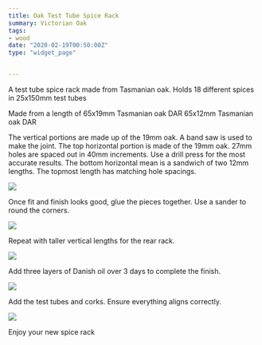 ```yaml
---
title: Oak Test Tube Spice Rack
summary: Victorian Oak 
tags:
- wood
date: "2020-02-19T00:50:00Z"
type: "widget_page" 


---
```


A test tube spice rack made from Tasmanian oak.
Holds 18 different spices in 25x150mm test tubes

Made from a length of 65x19mm Tasmanian oak DAR
65x12mm Tasmanian oak DAR

The vertical portions are made up of the 19mm oak. A band saw is used to make the joint.
The top horizontal portion is made of the 19mm oak. 27mm holes are spaced out in 40mm increments. Use a drill press for the most accurate results.
The bottom horizontal mean is a sandwich of two 12mm lengths. The topmost length has matching hole spacings.

![](/img/project/spicer/I01.jpg) 

Once fit and finish looks good, glue the pieces together. Use a sander to round the corners.

![](/img/project/spicer/I02.jpg) 

Repeat with taller vertical lengths for the rear rack.

![](/img/project/spicer/I03.jpg) 

Add three layers of Danish oil over 3 days to complete the finish.

![](/img/project/spicer/I04.jpg) 

Add the test tubes and corks. Ensure everything aligns correctly.

![](/img/project/spicer/I05.jpg) 

Enjoy your new spice rack 